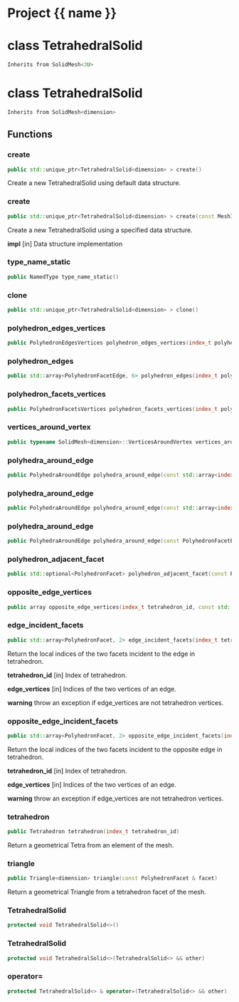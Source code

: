 <script setup>
import {useRoute} from 'vitepress'
const {path} = useRoute()
const tokens = path.split('/')
const words = tokens[2].split('-');
for (let i = 0; i < words.length; i++) {
    words[i] = words[i].charAt(0).toUpperCase() + words[i].slice(1);
    words[i] = words[i].replace('geode', 'Geode')
}
const name = words.join('-');
</script>
# Project {{ name }}

# class TetrahedralSolid


```cpp
Inherits from SolidMesh<3U>
```



# class TetrahedralSolid


```cpp
Inherits from SolidMesh<dimension>
```



## Functions

### create

```cpp
public std::unique_ptr<TetrahedralSolid<dimension> > create()
```


 Create a new TetrahedralSolid using default data structure.

### create

```cpp
public std::unique_ptr<TetrahedralSolid<dimension> > create(const MeshImpl & impl)
```


 Create a new TetrahedralSolid using a specified data structure.

**impl** [in] Data structure implementation

### type_name_static

```cpp
public NamedType type_name_static()
```


### clone

```cpp
public std::unique_ptr<TetrahedralSolid<dimension> > clone()
```


### polyhedron_edges_vertices

```cpp
public PolyhedronEdgesVertices polyhedron_edges_vertices(index_t polyhedron)
```


### polyhedron_edges

```cpp
public std::array<PolyhedronFacetEdge, 6> polyhedron_edges(index_t polyhedron)
```


### polyhedron_facets_vertices

```cpp
public PolyhedronFacetsVertices polyhedron_facets_vertices(index_t polyhedron)
```


### vertices_around_vertex

```cpp
public typename SolidMesh<dimension>::VerticesAroundVertex vertices_around_vertex(index_t vertex_id)
```


### polyhedra_around_edge

```cpp
public PolyhedraAroundEdge polyhedra_around_edge(const std::array<index_t, 2> & vertices)
```


### polyhedra_around_edge

```cpp
public PolyhedraAroundEdge polyhedra_around_edge(const std::array<index_t, 2> & vertices, index_t first_polyhedron)
```


### polyhedra_around_edge

```cpp
public PolyhedraAroundEdge polyhedra_around_edge(const PolyhedronFacetEdge & edge)
```


### polyhedron_adjacent_facet

```cpp
public std::optional<PolyhedronFacet> polyhedron_adjacent_facet(const PolyhedronFacet & polyhedron_facet)
```


### opposite_edge_vertices

```cpp
public array opposite_edge_vertices(index_t tetrahedron_id, const std::array<index_t, 2> & edge_vertices)
```


### edge_incident_facets

```cpp
public std::array<PolyhedronFacet, 2> edge_incident_facets(index_t tetrahedron_id, const std::array<index_t, 2> & edge_vertices)
```


 Return the local indices of the two facets incident to the edge in tetrahedron.

**tetrahedron_id** [in] Index of tetrahedron.

**edge_vertices** [in] Indices of the two vertices of an edge.

**warning** throw an exception if edge_vertices are not tetrahedron vertices.

### opposite_edge_incident_facets

```cpp
public std::array<PolyhedronFacet, 2> opposite_edge_incident_facets(index_t tetrahedron_id, const std::array<index_t, 2> & edge_vertices)
```


 Return the local indices of the two facets incident to the opposite edge in tetrahedron.

**tetrahedron_id** [in] Index of tetrahedron.

**edge_vertices** [in] Indices of the two vertices of an edge.

**warning** throw an exception if edge_vertices are not tetrahedron vertices.

### tetrahedron

```cpp
public Tetrahedron tetrahedron(index_t tetrahedron_id)
```


 Return a geometrical Tetra from an element of the mesh.

### triangle

```cpp
public Triangle<dimension> triangle(const PolyhedronFacet & facet)
```


 Return a geometrical Triangle from a tetrahedron facet of the mesh.

### TetrahedralSolid

```cpp
protected void TetrahedralSolid<>()
```


### TetrahedralSolid

```cpp
protected void TetrahedralSolid<>(TetrahedralSolid<> && other)
```


### operator=

```cpp
protected TetrahedralSolid<> & operator=(TetrahedralSolid<> && other)
```




